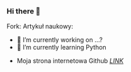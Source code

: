 ### Hi there 👋


Fork:
Artykuł naukowy:

- 🔭 I’m currently working on ...?
- 🌱 I’m currently learning Python

* Moja strona internetowa Github [*LINK*](https://kacpermachnik.github.io/)


<!--
**KacperMachnik/KacperMachnik** is a ✨ _special_ ✨ repository because its `README.md` (this file) appears on your GitHub profile.


-->
